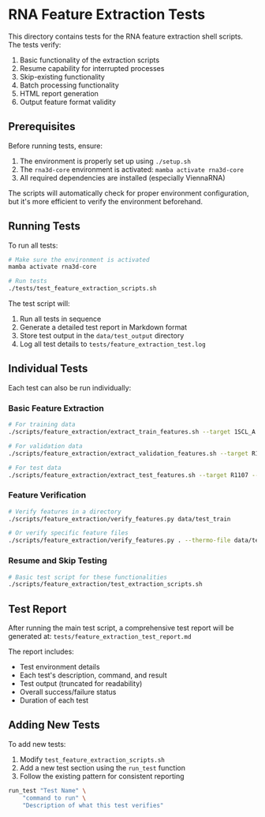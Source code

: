 # RNA Feature Extraction Tests

This directory contains tests for the RNA feature extraction shell scripts. The tests verify:

1. Basic functionality of the extraction scripts
2. Resume capability for interrupted processes
3. Skip-existing functionality
4. Batch processing functionality
5. HTML report generation
6. Output feature format validity

## Prerequisites

Before running tests, ensure:

1. The environment is properly set up using `./setup.sh`
2. The `rna3d-core` environment is activated: `mamba activate rna3d-core`
3. All required dependencies are installed (especially ViennaRNA)

The scripts will automatically check for proper environment configuration, but it's more efficient to verify the environment beforehand.

## Running Tests

To run all tests:

```bash
# Make sure the environment is activated
mamba activate rna3d-core

# Run tests
./tests/test_feature_extraction_scripts.sh
```

The test script will:
1. Run all tests in sequence
2. Generate a detailed test report in Markdown format
3. Store test output in the `data/test_output` directory
4. Log all test details to `tests/feature_extraction_test.log`

## Individual Tests

Each test can also be run individually:

### Basic Feature Extraction

```bash
# For training data
./scripts/feature_extraction/extract_train_features.sh --target 1SCL_A --output-dir data/test_train --limit 1

# For validation data
./scripts/feature_extraction/extract_validation_features.sh --target R1107 --output-dir data/test_validation --limit 1

# For test data
./scripts/feature_extraction/extract_test_features.sh --target R1107 --output-dir data/test_test --limit 1
```

### Feature Verification

```bash
# Verify features in a directory
./scripts/feature_extraction/verify_features.py data/test_train

# Or verify specific feature files
./scripts/feature_extraction/verify_features.py . --thermo-file data/test_train/thermo_features/1SCL_A_thermo_features.npz
```

### Resume and Skip Testing

```bash
# Basic test script for these functionalities
./scripts/feature_extraction/test_extraction_scripts.sh
```

## Test Report

After running the main test script, a comprehensive test report will be generated at:
`tests/feature_extraction_test_report.md`

The report includes:
- Test environment details
- Each test's description, command, and result
- Test output (truncated for readability)
- Overall success/failure status
- Duration of each test

## Adding New Tests

To add new tests:
1. Modify `test_feature_extraction_scripts.sh` 
2. Add a new test section using the `run_test` function
3. Follow the existing pattern for consistent reporting

```bash
run_test "Test Name" \
    "command to run" \
    "Description of what this test verifies"
```